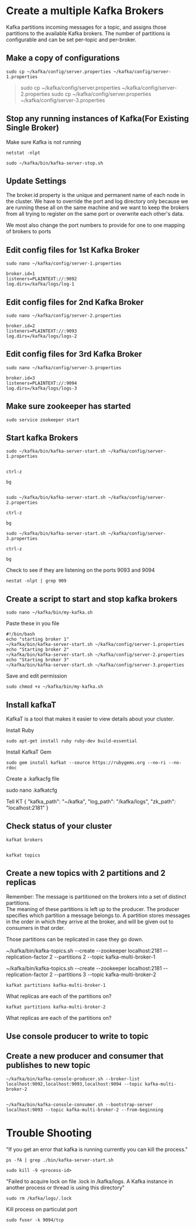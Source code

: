# Create a multiple Kafka Brokers

Kafka partitions incoming messages for a topic, 
and assigns those partitions to the available Kafka brokers. 
The number of partitions is configurable and can be set per-topic and per-broker.
    
## Make a copy of configurations

    sudo cp ~/kafka/config/server.properties ~/kafka/config/server-1.properties
>   sudo cp ~/kafka/config/server.properties ~/kafka/config/server-2.properties
    sudo cp ~/kafka/config/server.properties ~/kafka/config/server-3.properties

## Stop any running instances of Kafka(For Existing Single Broker)

Make sure Kafka is not running

    netstat -nlpt

    sudo ~/kafka/bin/kafka-server-stop.sh

## Update Settings


The broker.id property is the unique and permanent name of each node in the cluster. 
We have to override the port and log directory only because we are 
running these all on the same machine and we want to keep the brokers from all 
trying to register on the same port or overwrite each other's data.

We most also change the port numbers to provide for one to one mapping 
of brokers to ports


##  Edit config files for 1st Kafka Broker

    sudo nano ~/kafka/config/server-1.properties

    broker.id=1
    listeners=PLAINTEXT://:9092
    log.dirs=/kafka/logs/log-1


##  Edit config files for 2nd Kafka Broker

    sudo nano ~/kafka/config/server-2.properties
    
    broker.id=2
    listeners=PLAINTEXT://:9093
    log.dirs=/kafka/logs/logs-2

##  Edit config files for 3rd Kafka Broker

    sudo nano ~/kafka/config/server-3.properties
    
    broker.id=3
    listeners=PLAINTEXT://:9094
    log.dirs=/kafka/logs/logs-3

## Make sure zookeeper has started

    sudo service zookeeper start
    
    
## Start kafka Brokers

    sudo ~/kafka/bin/kafka-server-start.sh ~/kafka/config/server-1.properties
    
    
    ctrl-z
    
    bg

    
    sudo ~/kafka/bin/kafka-server-start.sh ~/kafka/config/server-2.properties

    ctrl-z
    
    bg

    sudo ~/kafka/bin/kafka-server-start.sh ~/kafka/config/server-3.properties
    
    ctrl-z
    
    bg

Check to see if they are listening on the ports 9093 and 9094

    nestat -nlpt | grep 909


## Create a script to start and stop kafka brokers

    sudo nano ~/kafka/bin/my-kafka.sh
    
Paste these in you file

    #!/bin/bash
    echo "starting broker 1"
    ~/kafka/bin/kafka-server-start.sh ~/kafka/config/server-1.properties
    echo "Starting broker 2"
    ~/kafka/bin/kafka-server-start.sh ~/kafka/config/server-2.properties
    echo "Starting broker 3"
    ~/kafka/bin/kafka-server-start.sh ~/kafka/config/server-3.properties

Save and edit permission
    
    
    sudo chmod +x ~/kafka/bin/my-kafka.sh

     

## Install kafkaT

KafkaT is a tool that makes it easier to view details about your cluster.

Install Ruby

    sudo apt-get install ruby ruby-dev build-essential
    
Install KafkaT Gem
    
    sudo gem install kafkat --source https://rubygems.org --no-ri --no-rdoc
    

Create a .kafkacfg file

sudo nano .kafkatcfg

Tell KT 
    {
      "kafka_path": "~/kafka",
      "log_path": "/kafka/logs",
      "zk_path": "localhost:2181"
    }
    
## Check status of your cluster


    kafkat brokers
    
    
    kafkat topics


## Create a new topics with 2 partitions and 2 replicas

Remember: The message is partitioned on the brokers into a set of distinct partitions.  
The meaning of these partitions is left up to the producer.  The producer specifies
which partition a message belongs to.  A partition stores 
messages in the order in which they arrive at the broker, and will be given out
to consumers in that order.

Those partitions can be replicated in case they go down.

   ~/kafka/bin/kafka-topics.sh --create --zookeeper localhost:2181 --replication-factor 2 --partitions 2 --topic kafka-multi-broker-1

   ~/kafka/bin/kafka-topics.sh --create --zookeeper localhost:2181 --replication-factor 2 --partitions 3 --topic kafka-multi-broker-2


    kafkat partitions kafka-multi-broker-1
    

What replicas are each of the partitions on?
  
    kafkat partitions kafka-multi-broker-2
    
 
 What replicas are each of the partitions on?
 
 
## Use console producer to write to topic


## Create a new producer and consumer that publishes to new topic


    ~/kafka/bin/kafka-console-producer.sh --broker-list localhost:9092,localhost:9093,localhost:9094 --topic kafka-multi-broker-2


    ~/kafka/bin/kafka-console-consumer.sh --bootstrap-server localhost:9093 --topic kafka-multi-broker-2 --from-beginning






    
# Trouble Shooting

"If you get an error that kafka is running currently you can kill the process."

    ps -fA | grep ./bin/kafka-server-start.sh

    sudo kill -9 <process-id>

"Failed to acquire lock on file .lock in /kafka/logs. A Kafka instance in another process or thread is using this directory"

    sudo rm /kafka/logs/.lock
    
Kill process on particulat port
    
    sudo fuser -k 9094/tcp